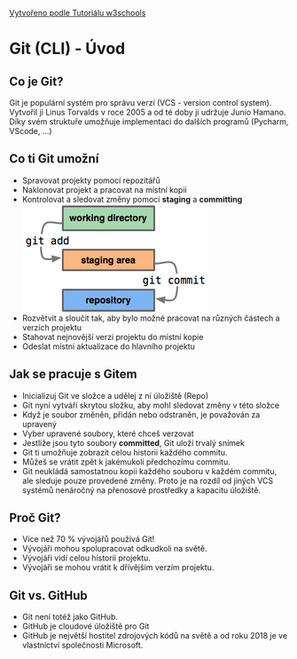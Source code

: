 [Vytvořeno podle Tutoriálu w3schools](https://www.w3schools.com/git)

# Git (CLI) - Úvod

## Co je Git?

Git je populární systém pro správu verzí (VCS - version control system). Vytvořil ji Linus Torvalds v roce 2005 a od té doby ji udržuje Junio ​​Hamano. Díky svém struktuře umožňuje implementaci do dalších programů (Pycharm, VScode, ...)

## Co ti Git umožní
 - Spravovat projekty pomocí repozitářů
 - Naklonovat projekt a pracovat na místní kopii
 - Kontrolovat a sledovat změny pomocí **staging** a **committing**</br>
![](git-areas.png)
 - Rozvětvit a sloučit tak, aby bylo možné pracovat na různých částech a verzích projektu
 - Stahovat nejnovější verzi projektu do místní kopie
 - Odeslat místní aktualizace do hlavního projektu

## Jak se pracuje s Gitem

 - Inicializuj Git ve složce a udělej z ní úložiště (Repo)
 - Git nyní vytváří skrytou složku, aby mohl sledovat změny v této složce
 - Když je soubor změněn, přidán nebo odstraněn, je považován za upravený
 - Vyber upravené soubory, které chceš verzovat
 - Jestliže jsou tyto soubory **committed**, Git uloží trvalý snímek
 - Git ti umožňuje zobrazit celou historii každého commitu.
 - Můžeš se vrátit zpět k jakémukoli předchozímu commitu.
 - Git neukládá samostatnou kopii každého souboru v každém commitu, ale sleduje pouze provedené změny. Proto je na rozdíl od jiných VCS systémů nenáročný na přenosové prostředky a kapacitu úložiště.


## Proč Git?

- Více než 70 % vývojářů používá Git!
- Vývojáři mohou spolupracovat odkudkoli na světě.
- Vývojáři vidí celou historii projektu.
- Vývojáři se mohou vrátit k dřívějším verzím projektu.

## Git vs. GitHub 

 - Git není totéž jako GitHub.
 - GitHub je cloudové úložiště pro Git
 - GitHub je největší hostitel zdrojových kódů na světě a od roku 2018 je ve vlastnictví společnosti Microsoft.
